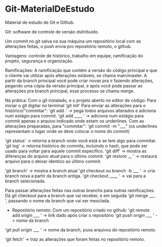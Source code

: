 # Git-MaterialDeEstudo
Material de estudo de Git e Github.

Git: software de controle de versão dsitribuído. 

Um commit no git salva na sua máquina um repositório local com as alterações feitas, o push envia pro repositório remoto, o github.

Vantagens: controle de histórico, trabalho em equipe, ramificação do projeto, segurança e organização. 

Ramificações:
A ramificação que contém a versão do código principal e que o cliente vai utilizar após alterações estáveis, se chama main/master. A partir da branch principal você pode criar novas pra ir fazendo alterações, pegando uma cópia da versão principal, e após você pode passar as alterações pra branch principal, esse processo se chama merge. 



Na prática: 
Com o git instalado, e o projeto aberto no editor de código:
Para iniciar o git digitar no terminal 'git init' 
Para enviar as alterações para o histórico/"commitar":
'git add .' -> pega todos arquivos alterados e adiciona num estágio para commit. 
'git add ____ ' -> adiciona num estágio para commit apenas o arquivo indicado onde estam os underlines. 
Com as alterações preparadas, para "commitar": 'git commit -m "___"  (os underlines representam o lugar onde se deve colocar o nome do commit)

'git status' -> retorna a branch onde você está e se tem algo para commitar. 
'git log' -> retorna histórico de commits, incluindo o hash, que pode ser usado para voltar para aquele commit específico. 
'git diff' -> mostra as diferenças do arquivo atual para o último commit.
'git restore __ ' -> restaura arquivo para o deixar identico ao último commit. 

'git branch' -> mostra a branch atual
'git checkout ou branch -b ___ ' -> cria branch nova a partir da branch antiga.
'git checkout ____ ' -> vai para a branch selecionada. 

Para passar alterações feitas nas outras branchs para outras ramificações:
Dá git checkout para a branch que vai receber, e em seguida 'git merge ___ ', passando o nome da branch que vai ser mesclada.

+ Repositório remoto:
Com um repositório criado no github:
'git remote add origin ___ ' -> link dado após criar o repositório
'git push origin ___ ' -> nome da branch

'git pull origin ___ ' -> nome da branch, puxa arquivos do repositório remoto

'git fetch' -> traz as alterações que foram feitas no repositório remoto.
